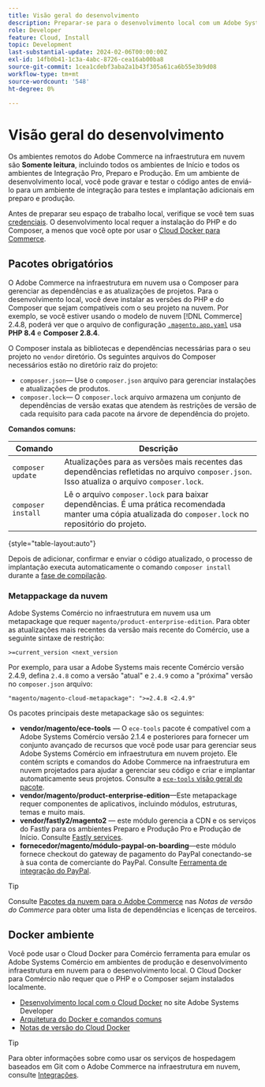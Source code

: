 ```yaml
---
title: Visão geral do desenvolvimento
description: Preparar-se para o desenvolvimento local com um Adobe Systems Comércio em infraestrutura em nuvem projeto.
role: Developer
feature: Cloud, Install
topic: Development
last-substantial-update: 2024-02-06T00:00:00Z
exl-id: 14fb0b41-1c3a-4abc-8726-cea16ab00ba8
source-git-commit: 1cea1cdebf3aba2a1b43f305a61ca6b55e3b9d08
workflow-type: tm+mt
source-wordcount: '548'
ht-degree: 0%

---
```


# Visão geral do desenvolvimento

Os ambientes remotos do Adobe Commerce na infraestrutura em nuvem são **Somente leitura**, incluindo todos os ambientes de Início e todos os ambientes de Integração Pro, Preparo e Produção. Em um ambiente de desenvolvimento local, você pode gravar e testar o código antes de enviá-lo para um ambiente de integração para testes e implantação adicionais em preparo e produção.

Antes de preparar seu espaço de trabalho local, verifique se você tem suas [credenciais](../../get-started/prepare-workspace.md). O desenvolvimento local requer a instalação do PHP e do Composer, a menos que você opte por usar o [Cloud Docker para Commerce](#docker-environment).

## Pacotes obrigatórios

O Adobe Commerce na infraestrutura em nuvem usa o Composer para gerenciar as dependências e as atualizações de projetos. Para o desenvolvimento local, você deve instalar as versões do PHP e do Composer que sejam compatíveis com o seu projeto na nuvem. Por exemplo, se você estiver usando o modelo de nuvem [!DNL Commerce] 2.4.8, poderá ver que o arquivo de configuração [`.magento.app.yaml`](https://github.com/magento/magento-cloud/blob/2.4.8/.magento.app.yaml) usa **PHP 8.4** e **Composer 2.8.4**.

O Composer instala as bibliotecas e dependências necessárias para o seu projeto no `vendor` diretório. Os seguintes arquivos do Composer necessários estão no diretório raiz do projeto:

- `composer.json`— Use o `composer.json` arquivo para gerenciar instalações e atualizações de produtos.
- `composer.lock`— O `composer.lock` arquivo armazena um conjunto de dependências de versão exatas que atendem às restrições de versão de cada requisito para cada pacote na árvore de dependência do projeto.

**Comandos comuns:**

| Comando | Descrição |
|--------------------|----------------------------------------------------------------------------------------------------------------------------------------------------------|
| `composer update` | Atualizações para as versões mais recentes das dependências refletidas no arquivo `composer.json`. Isso atualiza o arquivo `composer.lock`. |
| `composer install` | Lê o arquivo `composer.lock` para baixar dependências. É uma prática recomendada manter uma cópia atualizada do `composer.lock` no repositório do projeto. |

{style="table-layout:auto"}

Depois de adicionar, confirmar e enviar o código atualizado, o processo de implantação executa automaticamente o comando `composer install` durante a [fase de compilação](../deploy/process.md#build-phase-build-phase).

### Metappackage da nuvem

Adobe Systems Comércio no infraestrutura em nuvem usa um metapackage que requer `magento/product-enterprise-edition`. Para obter as atualizações mais recentes da versão mais recente do Comércio, use a seguinte sintaxe de restrição:

```text
>=current_version <next_version
```

Por exemplo, para usar a Adobe Systems mais recente Comércio versão 2.4.9, defina `2.4.8` como a versão &quot;atual&quot; e `2.4.9` como a &quot;próxima&quot; versão no `composer.json` arquivo:

```text
"magento/magento-cloud-metapackage": ">=2.4.8 <2.4.9"
```

Os pacotes principais deste metapackage são os seguintes:

- **vendor/magento/ece-tools** — O `ece-tools` pacote é compatível com a Adobe Systems Comércio versão 2.1.4 e posteriores para fornecer um conjunto avançado de recursos que você pode usar para gerenciar seus Adobe Systems Comércio em infraestrutura em nuvem projeto. Ele contém scripts e comandos do Adobe Commerce na infraestrutura em nuvem projetados para ajudar a gerenciar seu código e criar e implantar automaticamente seus projetos. Consulte a [`ece-tools` visão geral do pacote](../dev-tools/package-overview.md).
- **vendor/magento/product-enterprise-edition**—Este metapackage requer componentes de aplicativos, incluindo módulos, estruturas, temas e muito mais.
- **vendor/fastly2/magento2** — este módulo gerencia a CDN e os serviços do Fastly para os ambientes Preparo e Produção Pro e Produção de Início. Consulte [Fastly services](/help/cloud-guide/cdn/fastly.md#fastly-cdn-module-for-magento-2).
- **fornecedor/magento/módulo-paypal-on-boarding**—este módulo fornece checkout do gateway de pagamento do PayPal conectando-se à sua conta de comerciante do PayPal. Consulte [Ferramenta de integração do PayPal](../store/paypal.md).

>[!TIP]
>
>Consulte [Pacotes da nuvem para o Adobe Commerce](/help/cloud-guide/release-notes/cloud-packages.md) nas _Notas de versão do Commerce_ para obter uma lista de dependências e licenças de terceiros.

## Docker ambiente

Você pode usar o Cloud Docker para Comércio ferramenta para emular os Adobe Systems Comércio em ambientes de produção e desenvolvimento infraestrutura em nuvem para o desenvolvimento local. O Cloud Docker para Comércio não requer que o PHP e o Composer sejam instalados localmente.

- [Desenvolvimento local com o Cloud Docker](https://developer.adobe.com/commerce/cloud-tools/docker/setup/) no site Adobe Systems Developer
- [Arquitetura do Docker e comandos comuns](../dev-tools/cloud-docker.md)
- [Notas de versão do Cloud Docker](../release-notes/cloud-docker.md)

>[!TIP]
>
>Para obter informações sobre como usar os serviços de hospedagem baseados em Git com o Adobe Commerce na infraestrutura em nuvem, consulte [Integrações](../integrations/overview.md).
